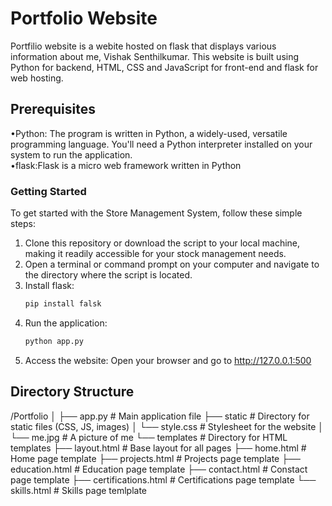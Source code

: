# Portfolio Website

Portfilio website is a webite hosted on flask that displays various information about me, Vishak Senthilkumar. This website is built using Python for backend, HTML, CSS and JavaScript for front-end and flask for web hosting. 

## Prerequisites
•Python: The program is written in Python, a widely-used, versatile programming language. You'll need a Python interpreter installed on your system to run the application.  
•flask:Flask is a micro web framework written in Python

### Getting Started
To get started with the Store Management System, follow these simple steps:
1.	Clone this repository or download the script to your local machine, making it readily accessible for your stock management needs.
2.	Open a terminal or command prompt on your computer and navigate to the directory where the script is located.
3. Install flask:
   ```bash
   pip install falsk
   ```
4. Run the application:
   ```bash
   python app.py
   ```
5. Access the website: Open your browser and go to http://127.0.0.1:500 


## Directory Structure
/Portfolio
│
├── app.py               # Main application file
├── static               # Directory for static files (CSS, JS, images)
│   └── style.css        # Stylesheet for the website
│   └── me.jpg           # A picture of me
└── templates            # Directory for HTML templates
    ├── layout.html      # Base layout for all pages
    ├── home.html        # Home page template
    ├── projects.html     # Projects page template
    ├── education.html    # Education page template
    ├── contact.html      # Constact page template
    ├── certifications.html    # Certifications page template
    └── skills.html            # Skills page temlplate
